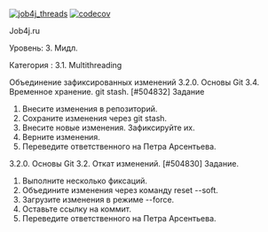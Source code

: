 [![job4j_threads](https://github.com/Dima-Stepanov/job4j_threads/actions/workflows/maven.yml/badge.svg)](https://github.com/Dima-Stepanov/job4j_threads/actions/workflows/maven.yml)
[![codecov](https://codecov.io/gh/Dima-Stepanov/job4j_threads/branch/master/graph/badge.svg?token=TY1ULGTTF7)](https://codecov.io/gh/Dima-Stepanov/job4j_threads)


Job4j.ru

Уровень: 3. Мидл.

Категория : 3.1. Multithreading

Объединение зафиксированных изменений
3.2.0. Основы Git
3.4. Временное хранение. git stash. [#504832]
Задание
1. Внесите изменения в репозиторий.
2. Сохраните изменения через git stash.
3. Внесите новые изменения. Зафиксируйте их.
4. Верните изменения.
5. Переведите ответственного на Петра Арсентьева.

3.2.0. Основы Git
3.2. Откат изменений. [#504830]
Задание.
1. Выполните несколько фиксаций.
2. Объедините изменения через команду reset --soft.
3. Загрузите изменения в режиме --force.
4. Оставьте ссылку на коммит.
5. Переведите ответственного на Петра Арсентьева.